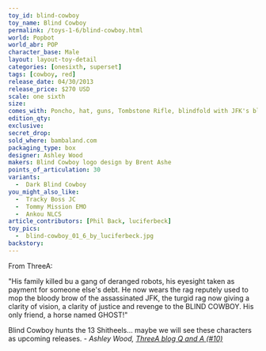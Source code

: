 ```yaml
---
toy_id: blind-cowboy
toy_name: Blind Cowboy
permalink: /toys-1-6/blind-cowboy.html
world: Popbot
world_abr: POP
character_base: Male
layout: layout-toy-detail
categories: [onesixth, superset]
tags: [cowboy, red]
release_date: 04/30/2013
release_price: $270 USD
scale: one sixth
size: 
comes_with: Poncho, hat, guns, Tombstone Rifle, blindfold with JFK's blood, Red Devil sock puppet
edition_qty: 
exclusive:
secret_drop:
sold_where: bambaland.com
packaging_type: box
designer: Ashley Wood
makers: Blind Cowboy logo design by Brent Ashe
points_of_articulation: 30
variants: 
  -  Dark Blind Cowboy
you_might_also_like:
  -  Tracky Boss JC
  -  Tommy Mission EMO
  -  Ankou NLCS
article_contributors: [Phil Back, luciferbeck]
toy_pics:
  -  blind-cowboy_01_6_by_luciferbeck.jpg
backstory:
---
```

From ThreeA:

"His family killed bu a gang of deranged robots, his eyesight taken as payment for someone else's debt. He now wears the rag reputely used to mop the bloody brow of the assassinated JFK, the turgid rag now giving a clarity of vision, a clarity of justice and revenge to the BLIND COWBOY. His only friend, a horse named GHOST!"

Blind Cowboy hunts the 13 Shitheels... maybe we will see these characters as upcoming releases.
<cite>- Ashley Wood, <a href="http://worldof3alegion.forumotion.com/t287-qa-sessions-with-ashley-wood" target="_blank">ThreeA blog Q and A (#10)</a></cite>